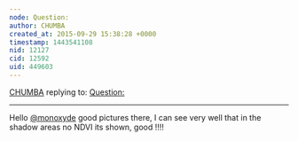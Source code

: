 ```yaml
---
node: Question: 
author: CHUMBA
created_at: 2015-09-29 15:38:28 +0000
timestamp: 1443541108
nid: 12127
cid: 12592
uid: 449603
---
```




[CHUMBA](../profile/CHUMBA) replying to: [Question: ](../notes/monoxyde/08-09-2015/question)

----
Hello [@monoxyde](/profile/monoxyde) good pictures there, I can see very well that in the shadow areas no NDVI its shown, good !!!!